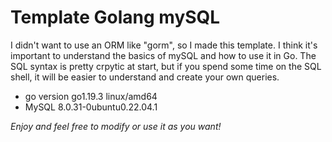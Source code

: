 # Template Golang mySQL

I didn't want to use an ORM like "gorm", so I made this template. I think it's important to understand the basics of mySQL and how to use it in Go.
The SQL syntax is pretty crpytic at start, but if you spend some time on the SQL shell, it will be easier to understand and create your own queries.

* go version go1.19.3 linux/amd64
* MySQL 8.0.31-0ubuntu0.22.04.1

_Enjoy and feel free to modify or use it as you want!_